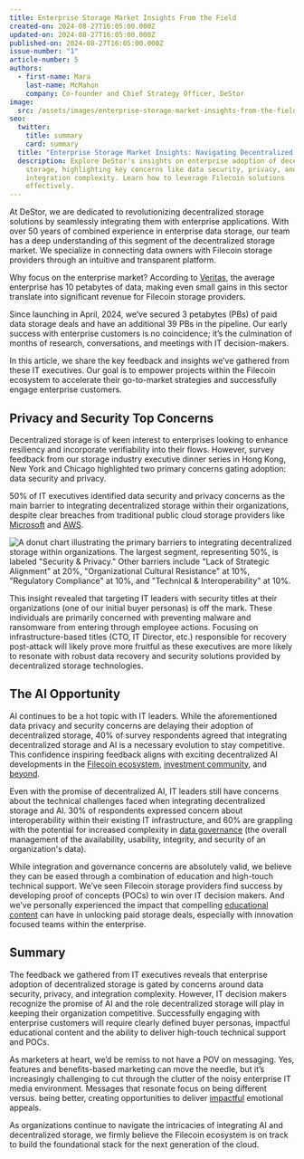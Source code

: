 ```yaml
---
title: Enterprise Storage Market Insights From the Field
created-on: 2024-08-27T16:05:00.000Z
updated-on: 2024-08-27T16:05:00.000Z
published-on: 2024-08-27T16:05:00.000Z
issue-number: "1"
article-number: 5
authors:
  - first-name: Mara
    last-name: McMahon
    company: Co-founder and Chief Strategy Officer, DeStor
image:
  src: /assets/images/enterprise-storage-market-insights-from-the-field.webp
seo:
  twitter:
    title: summary
    card: summary
  title: "Enterprise Storage Market Insights: Navigating Decentralized Solutions"
  description: Explore DeStor's insights on enterprise adoption of decentralized
    storage, highlighting key concerns like data security, privacy, and
    integration complexity. Learn how to leverage Filecoin solutions
    effectively.
---
```

At DeStor, we are dedicated to revolutionizing decentralized storage solutions by seamlessly integrating them with enterprise applications. With over 50 years of combined experience in enterprise data storage, our team has a deep understanding of this segment of the decentralized storage market. We specialize in connecting data owners with Filecoin storage providers through an intuitive and transparent platform.

Why focus on the enterprise market? According to [Veritas](https://web.archive.org/web/20240126025856/https://www.veritas.com/resources/dark-data), the average enterprise has 10 petabytes of data, making even small gains in this sector translate into significant revenue for Filecoin storage providers.

Since launching in April, 2024, we’ve secured 3 petabytes (PBs) of paid data storage deals and have an additional 39 PBs in the pipeline. Our early success with enterprise customers is no coincidence; it’s the culmination of months of research, conversations, and meetings with IT decision-makers.

In this article, we share the key feedback and insights we’ve gathered from these IT executives. Our goal is to empower projects within the Filecoin ecosystem to accelerate their go-to-market strategies and successfully engage enterprise customers.

## Privacy and Security Top Concerns

Decentralized storage is of keen interest to enterprises looking to enhance resiliency and incorporate verifiability into their flows. However, survey feedback from our storage industry executive dinner series in Hong Kong, New York and Chicago highlighted two primary concerns gating adoption: data security and privacy.

50% of IT executives identified data security and privacy concerns as the main barrier to integrating decentralized storage within their organizations, despite clear breaches from traditional public cloud storage providers like [Microsoft](https://www.breaches.cloud/incidents/o365-2023/) and [AWS](https://hackread.com/black-hat-usa-2024-aws-bucket-monopoly-account-takeover/).

![A donut chart illustrating the primary barriers to integrating decentralized storage within organizations. The largest segment, representing 50%, is labeled "Security & Privacy." Other barriers include "Lack of Strategic Alignment" at 20%, "Organizational Cultural Resistance" at 10%, "Regulatory Compliance" at 10%, and "Technical & Interoperability" at 10%.](/assets/images/pie-chart-decentralised-storage.webp "Primary Barriers to Integrating Decentralized Storage in Organizations")

This insight revealed that targeting IT leaders with security titles at their organizations (one of our initial buyer personas) is off the mark. These individuals are primarily concerned with preventing malware and ransomware from entering through employee actions. Focusing on infrastructure-based titles (CTO, IT Director, etc.) responsible for recovery post-attack will likely prove more fruitful as these executives are more likely to resonate with robust data recovery and security solutions provided by decentralized storage technologies.

## The AI Opportunity

AI continues to be a hot topic with IT leaders. While the aforementioned data privacy and security concerns are delaying their adoption of decentralized storage, 40% of survey respondents agreed that integrating decentralized storage and AI is a necessary evolution to stay competitive. This confidence inspiring feedback aligns with exciting decentralized AI developments in the [Filecoin ecosystem](https://x.com/Filecoin/status/1812907959338606611), [investment community](https://www.grayscale.com/research/reports/ai-is-coming-crypto-can-help-make-it-right), and [beyond](https://machinelearning.apple.com/video/web3-decai).

Even with the promise of decentralized AI, IT leaders still have concerns about the technical challenges faced when integrating decentralized storage and AI. 30% of respondents expressed concern about interoperability within their existing IT infrastructure, and 60% are grappling with the potential for increased complexity in [data governance](https://datagovernance.com/defining-data-governance/) (the overall management of the availability, usability, integrity, and security of an organization's data).

While integration and governance concerns are absolutely valid, we believe they can be eased through a combination of education and high-touch technical support. We’ve seen Filecoin storage providers find success by developing proof of concepts (POCs) to win over IT decision makers. And we’ve personally experienced the impact that compelling [educational content](https://destor.com/resources/videos/datadrop) can have in unlocking paid storage deals, especially with innovation focused teams within the enterprise.

## Summary

The feedback we gathered from IT executives reveals that enterprise adoption of decentralized storage is gated by concerns around data security, privacy, and integration complexity. However, IT decision makers recognize the promise of AI and the role decentralized storage will play in keeping their organization competitive. Successfully engaging with enterprise customers will require clearly defined buyer personas, impactful educational content and the ability to deliver high-touch technical support and POCs.

As marketers at heart, we’d be remiss to not have a POV on messaging. Yes, features and benefits-based marketing can move the needle, but it’s increasingly challenging to cut through the clutter of the noisy enterprise IT media environment. Messages that resonate focus on being different versus. being better, creating opportunities to deliver [impactful](https://www.forbes.com/councils/forbescommunicationscouncil/2023/03/17/why-your-marketing-strategy-should-appeal-to-emotions-not-logic/) emotional appeals.

As organizations continue to navigate the intricacies of integrating AI and decentralized storage, we firmly believe the Filecoin ecosystem is on track to build the foundational stack for the next generation of the cloud.
